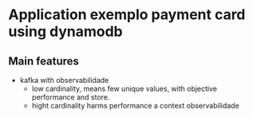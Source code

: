 # Application exemplo payment card using dynamodb

## Main features
- kafka with observabilidade
  - low cardinality, means few unique values, with objective performance and store.
  - hight cardinality harms performance a context observabilidade
